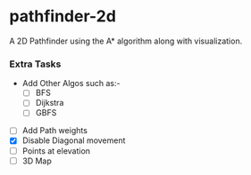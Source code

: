 # pathfinder-2d
A 2D Pathfinder using the A* algorithm along with visualization.

### Extra Tasks

- Add Other Algos such as:-
  - [ ] BFS
  - [ ] Dijkstra
  - [ ] GBFS
- [ ] Add Path weights
- [X] Disable Diagonal movement
- [ ] Points at elevation
- [ ] 3D Map
